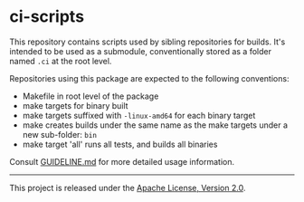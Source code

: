 ci-scripts
==========

This repository contains scripts used by sibling repositories for builds. It's
intended to be used as a submodule, conventionally stored as a folder named
`.ci` at the root level.

Repositories using this package are expected to the following conventions:
  - Makefile in root level of the package
  - make targets for binary built
  - make targets suffixed with `-linux-amd64` for each binary target
  - make creates builds under the same name as the make targets under a new
    sub-folder: `bin`
  - make target 'all' runs all tests, and builds all binaries

Consult [GUIDELINE.md] for more detailed usage information.

[GUIDELINE.md]: https://github.com/m3db/ci-scripts/blob/master/GUIDELINE.md

<hr>

This project is released under the [Apache License, Version 2.0](LICENSE).
